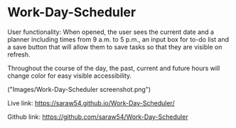 # Work-Day-Scheduler
User functionality:
When opened, the user sees the current date and a planner including times from 9 a.m. to 5 p.m., an input box for to-do list and a save button that will allow them to save tasks so that they are visible on refresh.

Throughout the course of the day, the past, current and future hours will change color for easy visible accessibility.

("Images/Work-Day-Scheduler screenshot.png")

Live link:
https://saraw54.github.io/Work-Day-Scheduler/

Github link:
https://github.com/saraw54/Work-Day-Scheduler
